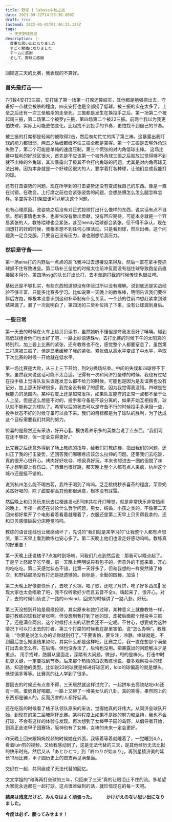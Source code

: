 ```yaml
---
title: 野球 | labase中秋之战
date: 2021-09-22T14:58:30.000Z
draft: true
lastmod: 2022-05-01T01:46:23.125Z
tags:
  - 天天野球日记
description: |-
  貴重な思い出になりました
  すごく勉強になりました
  チームに感謝
  そして、野球に感謝
---
```



回顾这三天的比赛，我表现的不算好。

### 首先是打击——

7打数4安打3三振，安打除了第一场第一打席还算结实，其他都是勉强捞出去，守备好一点就会被杀的程度。四支安打也是全部捞了低球。被三振的实在太多了，上垒之后还有一次三垒触杀的走垒死。三振都是发生在换投手之后，第一场第二个被起司三振，第二场第二个被罗y三振，第四场第二个被22三振。前两个我以为我更怕快球，实际上可能更怕变化。比起找不到投手的节奏，更怕找不到自己的节奏。

被三振的打席都是轻易的被取得2击，然后匆匆忙忙的挥了第三棒。这暴露出我盯球的能力都很弱，两击之后缠都缠不住三振全都是空挥。第一个三振是去够外角球失败了，第二个可能是单纯的速度压制，第三个慌张的对内角低球出棒。
这场比赛中裁判的好球区很大，首先是不应该第一个被外角球三振之后就放过觉得够不到就不出棒的外角球，其次暴露出了极其不会打内角球的问题，尤其是对内角高球无法出棒。因为本身就是一个好球区很大的人，要学着打各种球，让他们变成我能打的球。

还有打击姿势的问题，现在所学到的打击姿势还没有变成我自己的东西。像是一直在试错，在改变。上打席之前也会紧张姿势的问题，会想胳膊怎么怎么腿怎样怎样。多空挥多打t架应该可以解决这个问题。

也有心理原因。改姿势之后没有对正式投球打出什么像样的东西，说实话有点不自信。想的事情也太多，也害怕没有做出贡献，没有回应期待。可能本身就是一个容易紧张的人，教练喂球也会紧张，甚至hendy喂球都会紧张。但不得不承认，现在回想打的好的时候，我根本想不到任何心理活动。只是看到球，然后出棒。这个问题我一定会克服。只要自己没有压力，谁也别想给我压力。

### 然后是守备——

第一场aina打的内野后一点点的高飞我冲过去想接没来得及，然后一直在拿手套抓球抓不住导致进垒。第二场补三垒位的时候太往前冲反而没有挡住球导致跑垒员直接回本得分。第四场ssg的队长打出长打，去本垒跑打截的时候传球也很拉垮。

基础还是不够扎实，有些东西知道却没有体验过所以没有理解。说到底还是实战经验不够丰富，只能多比赛多学习。比如说第一天晚上的教练棒，明明告诉我们要往斜后方跑，却根本没意识到这和补牵制有什么关系，一个劲的往前冲想赶紧拿到球结果漏了。漏了一次就明白了，第四场的三垒补位挡了下来，没有让球漏到身后。

### 一些日常
第一天去的时候在火车上给贝贝读书，虽然她听不懂但是夸我发音好了嘻嘻。碰到高低球组合他们也太好了吧，一路上妙语连珠w。去打比赛的时候下午的太阳真的特别烈，加上要上比赛的紧张，还有教练也不在，感觉整个人都要窒息了，虽然第二打席被三振了，但是显著缓解了我的紧张。紧张值从高水平变成了中水平，争取下次比赛的时候一开始就在低水平。

第一场比赛是大败，从三上三下开始，到9分换场结束。中间的失误和四球停不下来。虽然我来说这话可能不太合适。记得有一次和同济打垒球的时候，我也有过站在投手板上觉得队友失误连发怎么都不给力的时候，可能也是因为是友谊赛也没有记分，加上那天好球很多，我完全没有输了的感觉，因为我觉得我没错。四球是在我能力的范围内，某种程度上还是超常发挥，如果队友能守的正常一点都不至于让人上垒。但是这么想是不对的，投手和守备是不该分离的，如果开始互相指责，球队就不能称之为球队了。希望以后的状态可以是守备不行的时候投手多承担一些，投手状态不好的时候守备可以救下来。我们的目标都是为了球队的胜利，为了达成这个目标需要我们共同的努力。

惊喜的是居然还有采访，好开心🥳。模仿着养乐多的英雄台说了点东西。“我们现在还不够好，但一定会变得更好。”

比完赛之后还意外得到了场上教练的指导，给我们打教练棒，指出我们的问题，还纠正了我的打击姿势，还回答我们哪哪疼应该怎么拉伸的问题。还带我们去吃饭，真的很开心很开心。烤肉好好吃😋，喷泉真好玩，本来也想进去一圈的但脱了袜子才想到脚上有伤口。广场舞也很好跳，那天晚上整个人都有点人来疯，杭州这个城市还是挺不错的。

说到杭州怎么能不喝古茗，我终于喝到了呜呜。芝芝桃桃秒杀喜茶的程度，茉香奶芙蛮好喝的，除了甜度稍高其他都很满意，根本没有踩雷。

然后晚上和贝贝玩来玩去烂梗连发x还同床共枕开灯睡觉，就是非常快乐非常热闹的晚上，半夜一点还在讨论什么哲学问题，男女，结婚，小孩之类的。不像第二天回来都好累开了个电影看着看着就睡着了，衣服还是第二天早上贝贝帮我拿的。还和贝贝感情破裂分床睡觉呜呜。

教练的语音连线也让我感动坏了，先说的“我们就是来学习的”让我整个人都有点想哭，第二天早上看到教练也安心多了。第二天晚上他们也没走好感动呜呜。教练真的好重要！

第一天晚上还说橘子7点准时到场地，问我们几点到然后说：那我可以晚点起了。于是早上怒起早吃早餐，前一天晚上明明说只有包子的，但意外的丰盛来着，开心的吃吃吃。第二天感觉状态不错，比第一天好多了，但和我想的一样果然降了棒次，和野钻那场没有打还是挺遗憾的。目标是，全勤的四棒，加油！

第二天晚上好像更快乐了，去吃了火锅，唱了歌，还吃了月饼，吃了好多西瓜🍉
发现大家也太会唱歌了吧，我不仅听歌好少而且五音不全x。嗨起来了，很开心。对了，去的时候仙仙说了一路的iceland，回来的时候讲了一路八卦。好玩。

第三天没想到开始是周缘投球，其实原来和她打过球，某种意义上就像教练一样，要打教练的球我好紧张啊。但没想到我打到了她的球，却被后面那个慢投手三振了。还是满垒两出，这个时候打出去的话胜负还不一定呢。不甘心，想要成为这种情况下可以打出去的打者。第三个打席的时候我在那里害怕，说“怎么办啊”。教练说：“你要是说怎么办的话你就别打了。”不要害怕，要专注，冷静。棒球就是，不到最后怎么知道结果如何。其实什么都是这样吧。比赛之后，我一直在想那个满垒打出去会怎么样，在后悔。但也没办法了，后悔也没用。把暴露出的问题解决才是重点。
用手找球，胳膊从里面走，深踏有大问题，做出l，甩的是棒头。打击中时机更关键，一定要找到节奏。后来那个热情的白衣教练也说，要多观察投手的球路，知道他的类型。比如说22的球就是掉进好球区的，lolo的球偏高的就是爆头，低球偏多等等。比赛真的让人学到了很多。

要回去的时候还有点舍不得，三天居然就这样过完了。一起拼车去高铁站吃kfc还有一鸣，蛋奶真好喝耶。一路上又聊了一堆美女队的八卦。真的笑得。果然网上的东西都是骗人的。反而厉害的人都好低调。

还在吃饭的时候看了橘子队领队原来的采访，觉得她真的好伟大。从同济垒球队开始，到现在的第二届曦照杯比赛。某种程度上如果不是她的努力和坚持，我也不会打球，不会有这样的体验与发现。再次想到了女棒甲子园的岛野，从倡导者开始，到真正走进甲子园赛场，阪神也有了女棒，女棒的未来一定会更好。

昨天晚上回来跟妈妈视频的时候她在外面，我等着等着就睡着了，一觉睡到4点，看着luin剪的视频，又给我感动到了，这是无法代替的三天，是其他经历无法比拟的快乐时光。然后又从「あとひとつ」到「終わりが始まり」，再到星稜济美的延长13局比赛，甲子园历史上的首支再见满垒轰。

交织在一起，共同组成了无法代替的回忆。

文文学姐的“和再再打垒球的三年，只回来了三天”真的让眼泪止不住的流。多希望大家能永远都在一起打球。这点很难做到的话，就珍惜现在的每一天吧。

**結果は残念だけど、みんなはよく頑張った。**
　　
**かけがえのない思い出になりました。**

**今度は必ず、勝ってみせます！**